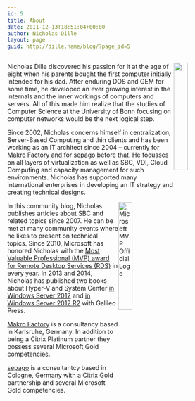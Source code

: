 ```yaml
---
id: 5
title: About
date: 2011-12-13T18:51:04+00:00
author: Nicholas Dille
layout: page
guid: http://dille.name/blog/?page_id=5
---
```


<img class="alignright wp-image-2831" style="float:right; width:25%" src="http://dille.name/blog/wp-content/uploads/2011/12/5-224x300.jpg" />Nicholas Dille discovered his passion for it at the age of eight when his parents bought the first computer initially intended for his dad. After enduring DOS and GEM for some time, he developed an ever growing interest in the internals and the inner workings of computers and servers. All of this made him realize that the studies of Computer Science at the University of Bonn focusing on computer networks would be the next logical step.

Since 2002, Nicholas concerns himself in centralization, Server-Based Computing and thin clients and has been working as an IT architect since 2004 &#8211; currently for <a href="http://www.makrofactory.com/" target="_blank">Makro Factory</a> and for <a href="http://www.sepago.de/" target="_blank">sepago</a> before that. He focusses on all layers of virtualization as well as SBC, VDI, Cloud Computing and capacity management for such environments. Nicholas has supported many international enterprises in developing an IT strategy and creating technical designs.

<img class="alignright wp-image-3473" style="float:right; width:25%" src="http://dille.name/blog/wp-content/uploads/2011/12/Microsoft-MVP.png" alt="Microsoft MVP Official Logo" />In this community blog, Nicholas publishes articles about SBC and related topics since 2007. He can be met at many community events where he likes to present on technical topics. Since 2010, Microsoft has honored Nicholas with the <a href="https://mvp.microsoft.com/mvp/Nicholas%20Dille-4029117" target="_blank">Most Valuable Professional (MVP) award for Remote Desktop Services (RDS)</a> in every year. In 2013 and 2014, Nicholas has published two books about Hyper-V and System Center <a href="https://www.galileo-press.de/microsoft-hyper-v-und-system-center_3276/" target="_blank">in Windows Server 2012</a> and <a href="https://www.galileo-press.de/microsoft-hyper-v-und-system-center_3570/" target="_blank">in Windows Server 2012 R2</a> with Galileo Press.

<a href="http://www.makrofactory.com/" target="_blank">Makro Factory</a> is a consultancy based in Karlsruhe, Germany. In addition to being a Citrix Platinum partner they possess several Microsoft Gold competencies.

<a href="http://www.sepago.de" target="_blank">sepago</a> is a consultantcy based in Cologne, Germany with a Citrix Gold partnership and several Microsoft Gold competencies.

&nbsp;